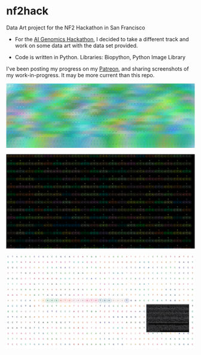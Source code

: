 # nf2hack
Data Art project for the NF2 Hackathon in San Francisco

* For the [AI Genomics Hackathon](https://sv.ai/hackathon), I decided to take a different track and work on some data art with the data set provided.

* Code is written in Python. Libraries: Biopython, Python Image Library

I've been posting my progress on my [Patreon](https://www.patreon.com/posts/genomicart-step-12087837), and sharing screenshots of my work-in-progress. It may be more current than this repo.

![pretty colors](https://github.com/KristinHenry/nf2hack/blob/master/prettyColors.jpg)

![alt](https://github.com/KristinHenry/nf2hack/blob/master/connectingAAdots.png)

![alt](https://github.com/KristinHenry/nf2hack/blob/master/dotsTranslating.jpg)

